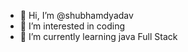 - 👋 Hi, I’m @shubhamdyadav
- 👀 I’m interested in coding
- 🌱 I’m currently learning java Full Stack


<!---
shubhamdyadav/shubhamdyadav is a ✨ special ✨ repository because its `README.md` (this file) appears on your GitHub profile.
You can click the Preview link to take a look at your changes.
--->

